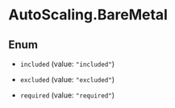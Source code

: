 # AutoScaling.BareMetal

## Enum


* `included` (value: `"included"`)

* `excluded` (value: `"excluded"`)

* `required` (value: `"required"`)


